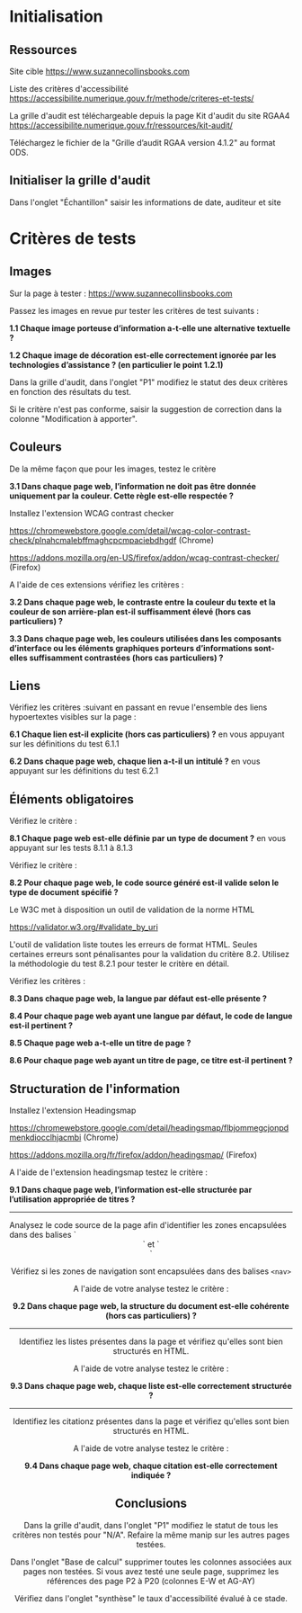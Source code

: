 # Initialisation

## Ressources

Site cible
https://www.suzannecollinsbooks.com

Liste des critères d'accessibilité
https://accessibilite.numerique.gouv.fr/methode/criteres-et-tests/

La grille d'audit est téléchargeable depuis la page Kit d'audit du site RGAA4
https://accessibilite.numerique.gouv.fr/ressources/kit-audit/

Téléchargez le fichier de la "Grille d’audit RGAA version 4.1.2" au format ODS.

## Initialiser la grille d'audit

Dans l'onglet "Échantillon" saisir les informations de date, auditeur et site 

# Critères de tests

## Images
Sur la page à tester : https://www.suzannecollinsbooks.com 

Passez les images en revue pur tester les critères de test suivants :

**1.1  Chaque image porteuse d’information a-t-elle une alternative textuelle ?**

**1.2 Chaque image de décoration est-elle correctement ignorée par les technologies d’assistance ? (en particulier le point 1.2.1)**

Dans la grille d'audit, dans l'onglet "P1" modifiez le statut des deux critères en fonction des résultats du test.

Si le critère n'est pas conforme, saisir la suggestion de correction dans la colonne "Modification à apporter".

## Couleurs

De la même façon que pour les images, testez le critère 

**3.1 Dans chaque page web, l’information ne doit pas être donnée uniquement par la couleur. Cette règle est-elle respectée ?**

 Installez l'extension WCAG contrast checker

 https://chromewebstore.google.com/detail/wcag-color-contrast-check/plnahcmalebffmaghcpcmpaciebdhgdf (Chrome)

 https://addons.mozilla.org/en-US/firefox/addon/wcag-contrast-checker/ (Firefox)

 A l'aide de ces extensions vérifiez les critères :

**3.2 Dans chaque page web, le contraste entre la couleur du texte et la couleur de son arrière-plan est-il suffisamment élevé (hors cas particuliers) ?**

**3.3 Dans chaque page web, les couleurs utilisées dans les composants d’interface ou les éléments graphiques porteurs d’informations sont-elles suffisamment contrastées (hors cas particuliers) ?** 

## Liens

Vérifiez les critères :suivant en passant en revue l'ensemble des liens hypoertextes visibles sur la page :
 
 **6.1 Chaque lien est-il explicite (hors cas particuliers) ?** en vous appuyant sur les définitions du test 6.1.1
 
 **6.2 Dans chaque page web, chaque lien a-t-il un intitulé ?** en vous appuyant sur les définitions du test 6.2.1

## Éléments obligatoires

Vérifiez le critère :

**8.1 Chaque page web est-elle définie par un type de document ?** en vous appuyant sur les tests 8.1.1 à 8.1.3

Vérifiez le critère :

**8.2 Pour chaque page web, le code source généré est-il valide selon le type de document spécifié ?**

Le W3C met à disposition un outil de validation de la norme HTML

https://validator.w3.org/#validate_by_uri

L'outil de validation liste toutes les erreurs de format HTML. Seules certaines erreurs sont pénalisantes pour la validation du critère 8.2. Utilisez la méthodologie du test 8.2.1 pour tester le critère en détail.

Vérifiez les critères :

**8.3 Dans chaque page web, la langue par défaut est-elle présente ?**

**8.4 Pour chaque page web ayant une langue par défaut, le code de langue est-il pertinent ?**

**8.5 Chaque page web a-t-elle un titre de page ?**

**8.6 Pour chaque page web ayant un titre de page, ce titre est-il pertinent ?** 

## Structuration de l'information

 Installez l'extension Headingsmap 

 https://chromewebstore.google.com/detail/headingsmap/flbjommegcjonpdmenkdiocclhjacmbi (Chrome)

https://addons.mozilla.org/fr/firefox/addon/headingsmap/ (Firefox)

A l'aide de l'extension headingsmap testez le critère :

 **9.1 Dans chaque page web, l’information est-elle structurée par l’utilisation appropriée de titres ?** 

<hr>
Analysez le code source de la page afin d'identifier les zones encapsulées dans des balises `<header>` et `<nav>`

Vérifiez si les zones de navigation sont encapsulées dans des balises `<nav>`

A l'aide de votre analyse testez le critère :

 **9.2 Dans chaque page web, la structure du document est-elle cohérente (hors cas particuliers) ?** 
<hr>
 Identifiez les listes présentes dans la page et vérifiez qu'elles sont bien structurés en HTML.

 A l'aide de votre analyse testez le critère :

**9.3 Dans chaque page web, chaque liste est-elle correctement structurée ?**
<hr>

Identifiez les citationz présentes dans la page et vérifiez qu'elles sont bien structurés en HTML.

 A l'aide de votre analyse testez le critère :

**9.4 Dans chaque page web, chaque citation est-elle correctement indiquée ?**


# Conclusions

Dans la grille d'audit, dans l'onglet "P1" modifiez le statut de tous les critères non testés pour "N/A". Refaire la même manip sur les autres pages testées.

Dans l'onglet "Base de calcul" supprimer toutes les colonnes associées aux pages non testées. Si vous avez testé une seule page, supprimez les références des page P2 à P20 (colonnes E-W et AG-AY)

Vérifiez dans l'onglet "synthèse" le taux d'accessibilité évalué à ce stade.
